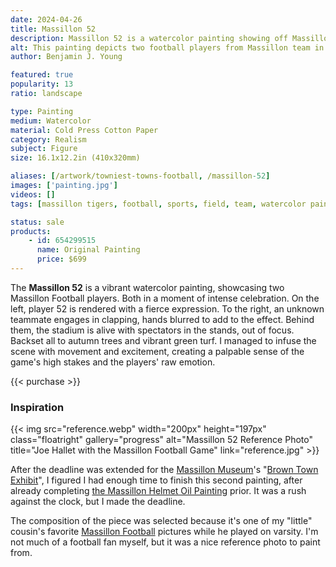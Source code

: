 ```yaml
---
date: 2024-04-26
title: Massillon 52
description: Massillon 52 is a watercolor painting showing off Massillon Football's Joe Hallet, during the Massillon versus McKinnley game.
alt: This painting depicts two football players from Massillon team in the heat of the game, with one poised in a stance of victory or excitement and the other seemingly in motion, against the backdrop of a crowded stadium.
author: Benjamin J. Young

featured: true
popularity: 13
ratio: landscape

type: Painting
medium: Watercolor
material: Cold Press Cotton Paper
category: Realism
subject: Figure
size: 16.1x12.2in (410x320mm)

aliases: [/artwork/towniest-towns-football, /massillon-52]
images: ['painting.jpg']
videos: []
tags: [massillon tigers, football, sports, field, team, watercolor paint, realism, figure art, narrative art, for sale]

status: sale
products:
    - id: 654299515
      name: Original Painting
      price: $699
---
```


The **Massillon 52** is a vibrant watercolor painting, showcasing two Massillon Football players. Both in a moment of intense celebration. On the left, player 52 is rendered with a fierce expression. To the right, an unknown teammate engages in clapping, hands blurred to add to the effect. Behind them, the stadium is alive with spectators in the stands, out of focus. Backset all to autumn trees and vibrant green turf. I managed to infuse the scene with movement and excitement, creating a palpable sense of the game's high stakes and the players' raw emotion.

{{< purchase >}}

### Inspiration ###

{{< img src="reference.webp" width="200px" height="197px" class="floatright" gallery="progress" alt="Massillon 52 Reference Photo" title="Joe Hallet with the Massillon Football Game" link="reference.jpg" >}}

After the deadline was extended for the [Massillon Museum](http://massillonmuseum.org/)'s "[Brown Town Exhibit](https://paulbrownmuseum.org/home/special-exhibits/)", I figured I had enough time to finish this second painting, after already completing [the Massillon Helmet Oil Painting](/artwork/massillon-helmet) prior. It was a rush against the clock, but I made the deadline.

The composition of the piece was selected because it's one of my "little" cousin's favorite [Massillon Football](https://massillontigers.com) pictures while he played on varsity. I'm not much of a football fan myself, but it was a nice reference photo to paint from.